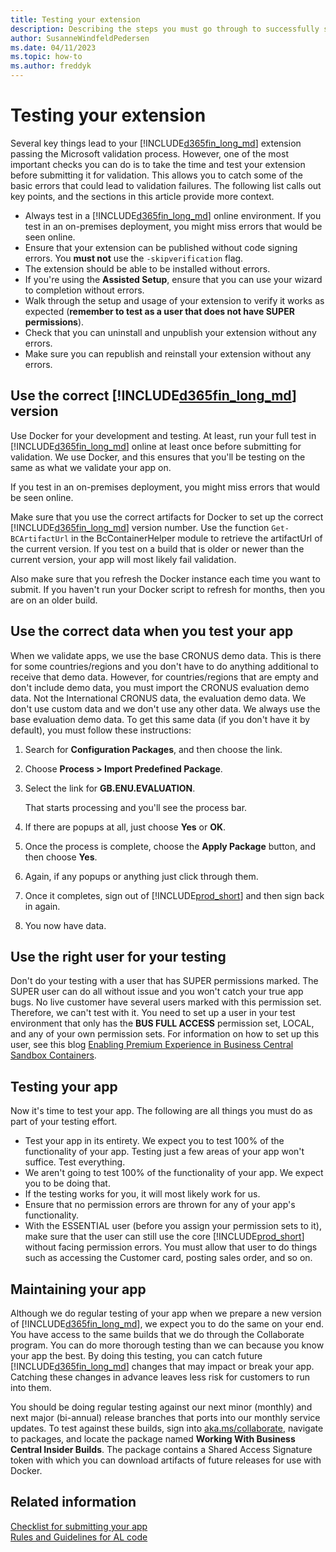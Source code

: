 ```yaml
---
title: Testing your extension
description: Describing the steps you must go through to successfully submit your app to AppSource.
author: SusanneWindfeldPedersen
ms.date: 04/11/2023
ms.topic: how-to
ms.author: freddyk
---
```


# Testing your extension

Several key things lead to your [!INCLUDE[d365fin_long_md](../includes/d365fin_long_md.md)] extension passing the Microsoft validation process. However, one of the most important checks you can do is to take the time and test your extension before submitting it for validation. This allows you to catch some of the basic errors that could lead to validation failures. The following list calls out key points, and the sections in this article provide more context.

- Always test in a [!INCLUDE[d365fin_long_md](../includes/d365fin_long_md.md)] online environment. If you test in an on-premises deployment, you might miss errors that would be seen online.
- Ensure that your extension can be published without code signing errors. You **must not** use the `-skipverification` flag.
- The extension should be able to be installed without errors.
- If you're using the **Assisted Setup**, ensure that you can use your wizard to completion without errors.
- Walk through the setup and usage of your extension to verify it works as expected (**remember to test as a user that does not have SUPER permissions**).
- Check that you can uninstall and unpublish your extension without any errors.
- Make sure you can republish and reinstall your extension without any errors.

## Use the correct [!INCLUDE[d365fin_long_md](../includes/d365fin_long_md.md)] version

Use Docker for your development and testing. At least, run your full test in [!INCLUDE[d365fin_long_md](../includes/d365fin_long_md.md)] online at least once before submitting for validation. We use Docker, and this ensures that you'll be testing on the same as what we validate your app on.  

If you test in an on-premises deployment, you might miss errors that would be seen online.

Make sure that you use the correct artifacts for Docker to set up the correct [!INCLUDE[d365fin_long_md](../includes/d365fin_long_md.md)] version number. Use the function `Get-BCArtifactUrl` in the BcContainerHelper module to retrieve the artifactUrl of the current version. If you test on a build that is older or newer than the current version, your app will most likely fail validation.

Also make sure that you refresh the Docker instance each time you want to submit. If you haven't run your Docker script to refresh for months, then you are on an older build.

## Use the correct data when you test your app

When we validate apps, we use the base CRONUS demo data. This is there for some countries/regions and you don't have to do anything additional to receive that demo data. However, for countries/regions that are empty and don't include demo data, you must import the CRONUS evaluation demo data. Not the International CRONUS data, the evaluation demo data. We don't use custom data and we don't use any other data. We always use the base evaluation demo data. To get this same data (if you don't have it by default), you must follow these instructions:

1. Search for **Configuration Packages**, and then choose the link.
2. Choose **Process > Import Predefined Package**.
3. Select the link for **GB.ENU.EVALUATION**.

    That starts processing and you'll see the process bar.
4. If there are popups at all, just choose **Yes** or **OK**.
5. Once the process is complete, choose the **Apply Package** button, and then choose **Yes**.
7. Again, if any popups or anything just click through them.
8. Once it completes, sign out of [!INCLUDE[prod_short](../includes/prod_short.md)] and then sign back in again.
9. You now have data.

## Use the right user for your testing

Don't do your testing with a user that has SUPER permissions marked. The SUPER user can do all without issue and you won't catch your true app bugs. No live customer have several users marked with this permission set. Therefore, we can't test with it. You need to set up a user in your test environment that only has the **BUS FULL ACCESS** permission set, LOCAL, and any of your own permission sets. For information on how to set up this user, see this blog [Enabling Premium Experience in Business Central Sandbox Containers](https://cloudblogs.microsoft.com/dynamics365/no-audience/2018/04/13/enabling-premium-experience-in-business-central-sandbox-containers/?source=nav). 

## Testing your app

Now it's time to test your app. The following are all things you must do as part of your testing effort.

- Test your app in its entirety. We expect you to test 100% of the functionality of your app. Testing just a few areas of your app won't suffice. Test everything.
- We aren't going to test 100% of the functionality of your app. We expect you to be doing that.
- If the testing works for you, it will most likely work for us.
- Ensure that no permission errors are thrown for any of your app's functionality.
- With the ESSENTIAL user (before you assign your permission sets to it), make sure that the user can still use the core [!INCLUDE[prod_short](../includes/prod_short.md)] without facing permission errors. You must allow that user to do things such as accessing the Customer card, posting sales order, and so on.

## Maintaining your app

Although we do regular testing of your app when we prepare a new version of [!INCLUDE[d365fin_long_md](../includes/d365fin_long_md.md)], we expect you to do the same on your end. You have access to the same builds that we do through the Collaborate program. You can do more thorough testing than we can because you know your app the best. By doing this testing, you can catch future [!INCLUDE[d365fin_long_md](../includes/d365fin_long_md.md)] changes that may impact or break your app. Catching these changes in advance leaves less risk for customers to run into them.

You should be doing regular testing against our next minor (monthly) and next major (bi-annual) release branches that ports into our monthly service updates. To test against these builds, sign into [aka.ms/collaborate](https://aka.ms/collaborate), navigate to packages, and locate the package named **Working With Business Central Insider Builds**. The package contains a Shared Access Signature token with which you can download artifacts of future releases for use with Docker.

## Related information

[Checklist for submitting your app](../developer/devenv-checklist-submission.md)  
[Rules and Guidelines for AL code](apptest-overview.md)  
